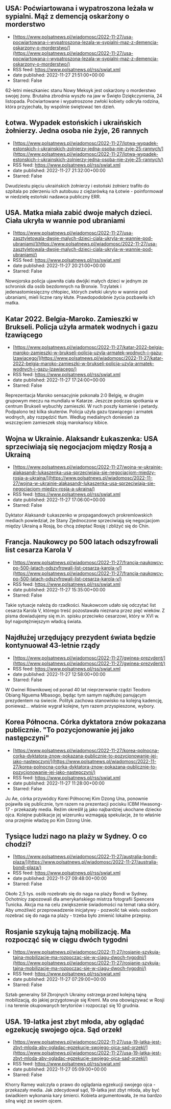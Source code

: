 ## USA: Poćwiartowana i wypatroszona leżała w sypialni. Mąż z demencją oskarżony o morderstwo
 - [https://www.polsatnews.pl/wiadomosc/2022-11-27/usa-pocwiartowana-i-wypatroszona-lezala-w-sypialni-maz-z-demencja-oskarzony-o-morderstwo/](https://www.polsatnews.pl/wiadomosc/2022-11-27/usa-pocwiartowana-i-wypatroszona-lezala-w-sypialni-maz-z-demencja-oskarzony-o-morderstwo/)
 - RSS feed: https://www.polsatnews.pl/rss/swiat.xml
 - date published: 2022-11-27 21:51:00+00:00
 - Starred: False

62-letni mieszkaniec stanu Nowy Meksyk jest oskarżony o morderstwo swojej żony. Brutalna zbrodnia wyszło na jaw w Święto Dziękczynienia, 24 listopada. Poćwiartowane i wypatroszone zwłoki kobiety odkryła rodzina, która przyjechała, by wspólnie świętować ten dzień.

## Łotwa. Wypadek estońskich i ukraińskich żołnierzy. Jedna osoba nie żyje, 26 rannych
 - [https://www.polsatnews.pl/wiadomosc/2022-11-27/lotwa-wypadek-estonskich-i-ukrainskich-zolnierzy-jedna-osoba-nie-zyje-25-rannych/](https://www.polsatnews.pl/wiadomosc/2022-11-27/lotwa-wypadek-estonskich-i-ukrainskich-zolnierzy-jedna-osoba-nie-zyje-25-rannych/)
 - RSS feed: https://www.polsatnews.pl/rss/swiat.xml
 - date published: 2022-11-27 21:32:00+00:00
 - Starred: False

Dwudziestu pięciu ukraińskich żołnierzy i estoński żołnierz trafiło do szpitala po zderzeniu ich autobusu z ciężarówką na Łotwie - poinformował w niedzielę estoński nadawca publiczny ERR.

## USA. Matka miała zabić dwoje małych dzieci. Ciała ukryła w wannie pod ubraniami
 - [https://www.polsatnews.pl/wiadomosc/2022-11-27/usa-zasztyletowala-dwoje-malych-dzieci-ciala-ukryla-w-wannie-pod-ubraniami/](https://www.polsatnews.pl/wiadomosc/2022-11-27/usa-zasztyletowala-dwoje-malych-dzieci-ciala-ukryla-w-wannie-pod-ubraniami/)
 - RSS feed: https://www.polsatnews.pl/rss/swiat.xml
 - date published: 2022-11-27 20:21:00+00:00
 - Starred: False

Nowojorska policja ujawniła ciała dwójki małych dzieci w jednym ze schronisk dla osób bezdomnych na Bronxie. Trzylatek i jedenastomiesięczny chłopiec, których zwłoki ukryto w wannie pod ubraniami, mieli liczne rany kłute. Prawdopodobnie życia pozbawiła ich matka.

## Katar 2022. Belgia-Maroko. Zamieszki w Brukseli. Policja użyła armatek wodnych i gazu łzawiącego
 - [https://www.polsatnews.pl/wiadomosc/2022-11-27/katar-2022-belgia-maroko-zamieszki-w-brukseli-policja-uzyla-armatek-wodnych-i-gazu-lzawiacego/](https://www.polsatnews.pl/wiadomosc/2022-11-27/katar-2022-belgia-maroko-zamieszki-w-brukseli-policja-uzyla-armatek-wodnych-i-gazu-lzawiacego/)
 - RSS feed: https://www.polsatnews.pl/rss/swiat.xml
 - date published: 2022-11-27 17:24:00+00:00
 - Starred: False

Reprezentacja Maroko sensacyjnie pokonała 2:0 Belgię, w drugim grupowym meczu na mundialu w Katarze. Jeszcze podczas spotkania w centrum Brukseli wybuchły zamieszki. W ruch poszły kamienie i petardy. Podpalono też kilka skuterów. Policja użyła gazu łzawiącego i armatek wodnych, aby rozpędzić tłum. Według medialnych doniesień za wszczęciem zamieszek stoją marokańscy kibice.

## Wojna w Ukrainie. Alaksandr Łukaszenka: USA sprzeciwiają się negocjacjom między Rosją a Ukrainą
 - [https://www.polsatnews.pl/wiadomosc/2022-11-27/wojna-w-ukrainie-alakasandr-lukaszenka-usa-sprzeciwiaja-sie-negocjacjom-miedzy-rosja-a-ukraina/](https://www.polsatnews.pl/wiadomosc/2022-11-27/wojna-w-ukrainie-alakasandr-lukaszenka-usa-sprzeciwiaja-sie-negocjacjom-miedzy-rosja-a-ukraina/)
 - RSS feed: https://www.polsatnews.pl/rss/swiat.xml
 - date published: 2022-11-27 17:06:00+00:00
 - Starred: False

Dyktator Alaksandr Łukaszenko w propagandowych prokremlowskich mediach powiedział, że ​​Stany Zjednoczone sprzeciwiają się negocjacjom między Ukrainą a Rosją, bo chcą zdeptać Rosję i zbliżyć się do Chin.

## Francja. Naukowcy po 500 latach odszyfrowali list cesarza Karola V
 - [https://www.polsatnews.pl/wiadomosc/2022-11-27/francja-naukowcy-po-500-latach-odszyfrowali-list-cesarza-karola-v/](https://www.polsatnews.pl/wiadomosc/2022-11-27/francja-naukowcy-po-500-latach-odszyfrowali-list-cesarza-karola-v/)
 - RSS feed: https://www.polsatnews.pl/rss/swiat.xml
 - date published: 2022-11-27 15:35:00+00:00
 - Starred: False

Takie sytuacje należą do rzadkości. Naukowcom udało się odczytać list cesarza Karola V, którego treść pozostawała nieznana przez pięć wieków. Z pisma dowiadujemy się m.in. spisku przeciwko cesarzowi, który w XVI w. był najpotężniejszym władcą świata.

## Najdłużej urzędujący prezydent świata będzie kontynuował 43-letnie rządy
 - [https://www.polsatnews.pl/wiadomosc/2022-11-27/gwinea-prezydent/](https://www.polsatnews.pl/wiadomosc/2022-11-27/gwinea-prezydent/)
 - RSS feed: https://www.polsatnews.pl/rss/swiat.xml
 - date published: 2022-11-27 12:58:00+00:00
 - Starred: False

W Gwinei Równikowej od ponad 40 lat nieprzerwanie rządzi Teodoro Obiang Nguema Mbasogo, będąc tym samym najdłużej panującym prezydentem na świecie. Polityk zachowa stanowisko na kolejną kadencję, ponieważ... właśnie wygrał kolejne, tym razem przyspieszone, wybory.

## Korea Północna. Córka dyktatora znów pokazana publicznie. "To pozycjonowanie jej jako następczyni"
 - [https://www.polsatnews.pl/wiadomosc/2022-11-27/korea-polnocna-corka-dyktatora-znow-pokazana-publicznie-to-pozycjonowanie-jej-jako-nastepczyni/](https://www.polsatnews.pl/wiadomosc/2022-11-27/korea-polnocna-corka-dyktatora-znow-pokazana-publicznie-to-pozycjonowanie-jej-jako-nastepczyni/)
 - RSS feed: https://www.polsatnews.pl/rss/swiat.xml
 - date published: 2022-11-27 11:28:00+00:00
 - Starred: False

Ju Ae, córka przywódcy Korei Północnej Kim Dzong Una, ponownie pojawiła się publicznie, tym razem na prezentacji pocisku ICBM Hwasong-17 - przekazały media. Reżim określił ją jako najbardziej ukochane dziecko ojca. Kolejne publikacje jej wizerunku wzmagają spekulacje, że to właśnie ona przejmie władzę po Kim Dzong Unie.

## Tysiące ludzi nago na plaży w Sydney. O co chodzi?
 - [https://www.polsatnews.pl/wiadomosc/2022-11-27/australia-bondi-plaza/](https://www.polsatnews.pl/wiadomosc/2022-11-27/australia-bondi-plaza/)
 - RSS feed: https://www.polsatnews.pl/rss/swiat.xml
 - date published: 2022-11-27 09:48:00+00:00
 - Starred: False

Około 2,5 tys. osób rozebrało się do naga na plaży Bondi w Sydney. Ochotnicy zapozowali dla amerykańskiego mistrza fotografii Spencera Tunicka. Akcja ma na celu zwiększenie świadomości na temat raka skóry. Aby umożliwić przeprowadzenie inicjatywy - pozwolić tak wielu osobom rozebrać się do naga na plaży - trzeba było zmienić lokalne przepisy.

## Rosjanie szykują tajną mobilizację. Ma rozpocząć się w ciągu dwóch tygodni
 - [https://www.polsatnews.pl/wiadomosc/2022-11-27/rosjanie-szykuja-tajna-mobilizacje-ma-rozpoczac-sie-w-ciagu-dwoch-tygodni/](https://www.polsatnews.pl/wiadomosc/2022-11-27/rosjanie-szykuja-tajna-mobilizacje-ma-rozpoczac-sie-w-ciagu-dwoch-tygodni/)
 - RSS feed: https://www.polsatnews.pl/rss/swiat.xml
 - date published: 2022-11-27 07:29:00+00:00
 - Starred: False

Sztab generalny Sił Zbrojnych Ukrainy ostrzega przed kolejną tajną mobilizacją, do jakiej przygotowuje się Kreml. Ma ona obowiązywać w Rosji i na terenie okupowanych terytoriów i rozpocząć się 10 grudnia.

## USA. 19-latka jest zbyt młoda, aby oglądać egzekucję swojego ojca. Sąd orzekł
 - [https://www.polsatnews.pl/wiadomosc/2022-11-27/usa-19-latka-jest-zbyt-mloda-aby-ogladac-egzekucje-swojego-ojca-sad-orzekl/](https://www.polsatnews.pl/wiadomosc/2022-11-27/usa-19-latka-jest-zbyt-mloda-aby-ogladac-egzekucje-swojego-ojca-sad-orzekl/)
 - RSS feed: https://www.polsatnews.pl/rss/swiat.xml
 - date published: 2022-11-27 05:09:00+00:00
 - Starred: False

Khorry Ramey walczyła o prawo do oglądania egzekucji swojego ojca - przekazały media. Jak zdecydował sąd, 19-latka jest zbyt młoda, aby być świadkiem wykonania kary śmierci. Kobieta argumentowała, że ma bardzo silną więź ze swoim ojcem.

